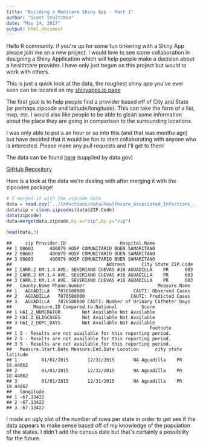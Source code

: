 ```yaml
---
title: "Building a Medicare Shiny App - Part 1"
author: "Scott Stoltzman"
date: "May 14, 2017"
output: html_document
---
```




Hello R community. if you're up for some fun tinkering with a Shiny App please join me on a new project. I would love to see some collaboration in designing a Shiny Application which will help people make a decision about a healthcare provider. I have only just begun on this project but would to work with others.

This is just a quick look at the data, the roughest shiny app you've ever seen can be located on my [shinyapps.io page](https://stoltzmaniac.shinyapps.io/medicare_data/)

The first goal is to help people find a provider based off of City and State (or perhaps zipcode and latitude/longitude). This can take the form of a list, map, etc. I would also like people to be able to glean some information about the place they are going in comparison to the surrounding locations.

I was only able to put a an hour or so into this (and that was months ago) but have decided that it would be fun to start collaborating with anyone who is interested. Please make any pull requests and I'll get to them!

The data can be found [here](https://catalog.data.gov/dataset/healthcare-associated-infections-hospital-3ca5e) (supplied by data.gov)

[GitHub Repository](https://github.com/stoltzmaniac/Medicare)

Here is a look at the data we're dealing with after merging it with the zipcodes package!


```r
# I merged it with the zipcode data
data = read.csv('../Infections/data/Healthcare_Associated_Infections_-_Hospital.csv')
data$zip = clean.zipcodes(data$ZIP.Code)
data(zipcode)
data=merge(data,zipcode,by.x="zip",by.y="zip")
```
  

```r
head(data,3)
```

```
##     zip Provider.ID                    Hospital.Name
## 1 00603      400079 HOSP COMUNITARIO BUEN SAMARITANO
## 2 00603      400079 HOSP COMUNITARIO BUEN SAMARITANO
## 3 00603      400079 HOSP COMUNITARIO BUEN SAMARITANO
##                                   Address      City State ZIP.Code
## 1 CARR.2 KM.1.4 AVE. SEVERIANO CUEVAS #18 AGUADILLA    PR      603
## 2 CARR.2 KM.1.4 AVE. SEVERIANO CUEVAS #18 AGUADILLA    PR      603
## 3 CARR.2 KM.1.4 AVE. SEVERIANO CUEVAS #18 AGUADILLA    PR      603
##   County.Name Phone.Number                           Measure.Name
## 1   AGUADILLA   7876580000                  CAUTI: Observed Cases
## 2   AGUADILLA   7876580000                 CAUTI: Predicted Cases
## 3   AGUADILLA   7876580000 CAUTI: Number of Urinary Catheter Days
##        Measure.ID Compared.to.National         Score
## 1 HAI_2_NUMERATOR        Not Available Not Available
## 2 HAI_2_ELIGCASES        Not Available Not Available
## 3 HAI_2_DOPC_DAYS        Not Available Not Available
##                                                   Footnote
## 1 5 - Results are not available for this reporting period.
## 2 5 - Results are not available for this reporting period.
## 3 5 - Results are not available for this reporting period.
##   Measure.Start.Date Measure.End.Date Location      city state latitude
## 1         01/01/2015       12/31/2015       NA Aguadilla    PR 18.44862
## 2         01/01/2015       12/31/2015       NA Aguadilla    PR 18.44862
## 3         01/01/2015       12/31/2015       NA Aguadilla    PR 18.44862
##   longitude
## 1 -67.13422
## 2 -67.13422
## 3 -67.13422
```
  
I made an ugly plot of the number of rows per state in order to get see if the data appears to make sense based off of my knowledge of the population of the states. I didn't add the census data but that's certainly a possibility for the future.    



